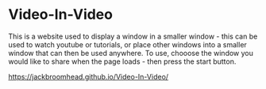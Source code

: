 # Video-In-Video
This is a website used to display a window in a smaller window - this can be used to watch youtube or tutorials, or place other windows into a smaller window that can then be used anywhere.
To use, chooose the window you would like to share when the page loads - then press the start button.

 https://jackbroomhead.github.io/Video-In-Video/
